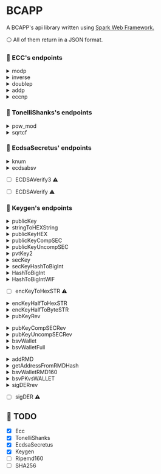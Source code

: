 # BCAPP
 A BCAPP's api library written using [Spark Web Framework.](https://sparkjava.com/)
 
 :white_circle: All of them return in a JSON format.
 
 ### :bookmark: ECC's endpoints
 
<details><summary>modp</summary><p>
 
It has the same parameters meaning from Ecc.modp(BigInteger n, BigInteger p1). [See java file.](https://github.com/carlosamcruz/BCAPP/blob/master/app/src/main/java/com/nibblelinx/BCAPP/Ecc.java#L47)
 
#### HTTP Request

```
GET https://bcapp-spark.herokuapp.com/modp/<n>/<p1>
```
 #### URL Parameters

| Parameter  |  Description  |
| --- | --- |
|  n |  Big Integer |
|  p1 |  Big Integer |

</p>

</details>

<details><summary>inverse</summary><p>
 
It has the same parameters meaning from Ecc.inverse(BigInteger r, BigInteger p). [See java file.](https://github.com/carlosamcruz/BCAPP/blob/master/app/src/main/java/com/nibblelinx/BCAPP/Ecc.java#L54)
 
#### HTTP Request

```
GET https://bcapp-spark.herokuapp.com/inverse/<r>/<p>
```
 #### URL Parameters

| Parameter  |  Description  |
| --- | --- |
|  r |  Big Integer |
|  p |  Big Integer |

</p>

</details>

<details><summary>doublep</summary><p>
 
It has the same parameters meaning from Ecc.doublep(BigInteger x, BigInteger y). [See java file.](https://github.com/carlosamcruz/BCAPP/blob/master/app/src/main/java/com/nibblelinx/BCAPP/Ecc.java#L81)
 
#### HTTP Request

```
GET https://bcapp-spark.herokuapp.com/doublep/<x>/<y>
```
 #### URL Parameters

| Parameter  |  Description  |
| --- | --- |
|  x |  Big Integer |
|  y |  Big Integer |

</p>

</details>

<details><summary>addp</summary><p>
 
It has the same parameters meaning from Ecc.addp(BigInteger x1, BigInteger y1, BigInteger x2, BigInteger y2). [See java file.](https://github.com/carlosamcruz/BCAPP/blob/master/app/src/main/java/com/nibblelinx/BCAPP/Ecc.java#L96)
 
#### HTTP Request

```
GET https://bcapp-spark.herokuapp.com/addp/<x1>/<y1>/<x2>/<y2>
```
 #### URL Parameters

| Parameter  |  Description  |
| --- | --- |
|  x1 |  Big Integer |
|  y1 |  Big Integer |
|  x2 |  Big Integer |
|  y2 |  Big Integer |

</p>

</details>

<details><summary>eccnp</summary><p>
 
It has the same parameters meaning from Ecc.eccnP(BigInteger n, BigInteger x, BigInteger y). [See java file.](https://github.com/carlosamcruz/BCAPP/blob/master/app/src/main/java/com/nibblelinx/BCAPP/Ecc.java#L128)
 
#### HTTP Request

```
GET https://bcapp-spark.herokuapp.com/eccnp/<n>/<x>/<y>
```
 #### URL Parameters

| Parameter  |  Description  |
| --- | --- |
|  n |  Big Integer |
|  x |  Big Integer |
|  y |  Big Integer |

</p>

</details>

### :bookmark: TonelliShanks's endpoints

<details><summary>pow_mod</summary><p>
 
#### HTTP Request

```
GET https://bcapp-spark.herokuapp.com/pow_mod/<base>/<expoent>/<modulus>
```
 #### URL Parameters

| Parameter  |  Description  |
| --- | --- |
|  base |  Big Integer |
|  expoent |  Big Integer |
|  modulus |  Big Integer |

</p>

</details>

<details><summary>sqrtcf</summary><p>
 
#### HTTP Request

```
GET https://bcapp-spark.herokuapp.com/sqrtcf/<n>/<p>
```
 #### URL Parameters

| Parameter  |  Description  |
| --- | --- |
|  n |  Big Integer |
|  p |  Big Integer |

</p>

</details>

### :bookmark: EcdsaSecretus' endpoints

<details><summary>knum</summary><p>
 
#### HTTP Request

```
GET https://bcapp-spark.herokuapp.com/knum/<HA4>/<PVTKEY>/<e>
```
 #### URL Parameters

| Parameter  |  Description  |
| --- | --- |
|  HA4 |  String |
|  PVTKEY |  String |
|  e |  String |

</p>

</details>

<details><summary>ecdsabsv</summary><p>
 
#### HTTP Request

```
GET https://bcapp-spark.herokuapp.com/ecdsabsv/<e>/<PVTKEY>/<HA4>
```
 #### URL Parameters

| Parameter  |  Description  |
| --- | --- |
| e | String |
| PVTKEY | String |
| HA4 | String |

</p>
</details>

- [ ] ECDSAVerify3 :warning:

- [ ] ECDSAVerify :warning:

### :bookmark: Keygen's endpoints
 
<details><summary>publicKey</summary><p>
 
#### HTTP Request

```
GET https://bcapp-spark.herokuapp.com/public-key/<text>
```
 #### URL Parameters

| Parameter  |  Description  |
| --- | --- |
|  text |  String |

</p></details>

<details><summary>stringToHEXString</summary><p>
 
#### HTTP Request

```
GET https://bcapp-spark.herokuapp.com/string-to-hex-string/<text>
```
 #### URL Parameters

| Parameter  |  Description  |
| --- | --- |
|  text |  String |

</p></details>

<details><summary>publicKeyHEX</summary><p>
 
#### HTTP Request

```
GET https://bcapp-spark.herokuapp.com/public-key-hex/<text>
```
 #### URL Parameters

| Parameter  |  Description  |
| --- | --- |
|  text |  String |

</p></details>


<details><summary>publicKeyCompSEC</summary><p>
 
#### HTTP Request

```
GET https://bcapp-spark.herokuapp.com/public-key-comp-sec/<text>
```
 #### URL Parameters

| Parameter  |  Description  |
| --- | --- |
|  text |  String |

</p></details>


<details><summary>publicKeyUncompSEC</summary><p>
 
#### HTTP Request

```
GET https://bcapp-spark.herokuapp.com/public-key-uncomp-sec/<text>
```
 #### URL Parameters

| Parameter  |  Description  |
| --- | --- |
|  text |  String |

</p></details>

<details><summary>pvtKey2</summary><p>
 
#### HTTP Request

```
GET https://bcapp-spark.herokuapp.com/pvt-key-2/<text>
```
 #### URL Parameters

| Parameter  |  Description  |
| --- | --- |
|  text |  String |

</p></details>

<details><summary>secKey</summary><p>
 
#### HTTP Request

```
GET https://bcapp-spark.herokuapp.com/sec-key/<text>
```
 #### URL Parameters

| Parameter  |  Description  |
| --- | --- |
|  text |  String |

</p></details>

<details><summary>secKeyHashToBigInt</summary><p>
 
#### HTTP Request

```
GET https://bcapp-spark.herokuapp.com/sec-key-hash-to-big-int/<text>
```
 #### URL Parameters

| Parameter  |  Description  |
| --- | --- |
|  text |  String |

</p></details>

<details><summary>HashToBigInt</summary><p>
 
#### HTTP Request

```
GET https://bcapp-spark.herokuapp.com/hash-to-big-int/<text>
```
 #### URL Parameters

| Parameter  |  Description  |
| --- | --- |
|  text |  String |

</p></details>

<details><summary>HashToBigIntWIF</summary><p>
 
#### HTTP Request

```
GET https://bcapp-spark.herokuapp.com/hash-to-big-int-wif/<text>
```
 #### URL Parameters

| Parameter  |  Description  |
| --- | --- |
|  text |  String |

</p></details>

- [ ] encKeyToHexSTR :warning:

<details><summary>encKeyHalfToHexSTR</summary><p>
 
#### HTTP Request

```
GET https://bcapp-spark.herokuapp.com/enc-key-half-to-hex-str/<point>
```
 #### URL Parameters

| Parameter  |  Description  |
| --- | --- |
|  point | BigInteger |

</p></details>

<details><summary>encKeyHalfToByteSTR</summary><p>
 
#### HTTP Request

```
GET https://bcapp-spark.herokuapp.com/enc-key-half-to-byte-str/<point>
```
 #### URL Parameters

| Parameter  |  Description  |
| --- | --- |
|  point | BigInteger |

</p></details>

<details><summary>pubKeyRev</summary><p>
 
#### HTTP Request

```
GET https://bcapp-spark.herokuapp.com/pub-key-rev/<pubkey>
```
 #### URL Parameters

| Parameter  |  Description  |
| --- | --- |
|  pubkey | String |

</p></details>

</p></details>

<details><summary>pubKeyCompSECRev</summary><p>
 
#### HTTP Request

```
GET https://bcapp-spark.herokuapp.com/pub-key-comp-sec-rev/<pubkey>
```
 #### URL Parameters

| Parameter  |  Description  |
| --- | --- |
|  pubkey | String |

</p></details>

<details><summary>pubKeyUncompSECRev</summary><p>
 
#### HTTP Request

```
GET https://bcapp-spark.herokuapp.com/pub-key-uncomp-sec-rev/<pubkey>
```
 #### URL Parameters

| Parameter  |  Description  |
| --- | --- |
|  pubkey | String |

</p></details>

<details><summary>bsvWallet</summary><p>
 
#### HTTP Request

```
GET https://bcapp-spark.herokuapp.com/bsv-wallet/<pubkeyCOD>
```
 #### URL Parameters

| Parameter  |  Description  |
| --- | --- |
| pubkeyCOD | String |

</p></details>

<details><summary>bsvWalletFull</summary><p>
 
#### HTTP Request

```
GET https://bcapp-spark.herokuapp.com/bsv-wallet-full/<pubkeyCOD>/<compressed>
```
 #### URL Parameters

| Parameter  |  Description  |
| --- | --- |
| pubkeyCOD | String |
| compressed | Boolean |

</p></details>

</p></details>

<details><summary>addRMD</summary><p>
 
#### HTTP Request

```
GET https://bcapp-spark.herokuapp.com/addRMD/<hashKey>
```
 #### URL Parameters

| Parameter  |  Description  |
| --- | --- |
| hashKey | String |

</p></details>

<details><summary>getAddressFromRMDHash</summary><p>
 
#### HTTP Request

```
GET https://bcapp-spark.herokuapp.com/get-address-from-rmd-hash/<ripemdHash>
```
 #### URL Parameters

| Parameter  |  Description  |
| --- | --- |
| ripemdHash | String |

</p></details>

<details><summary>bsvWalletRMD160</summary><p>
 
#### HTTP Request

```
GET https://bcapp-spark.herokuapp.com/bsv-wallet-rmd160/<pubkeyCOD>/<compressed>
```
 #### URL Parameters

| Parameter  |  Description  |
| --- | --- |
| pubkeyCOD | String |
| compressed | Boolean |

</p></details>

<details><summary>bsvPKvsWALLET</summary><p>
 
#### HTTP Request

```
GET https://bcapp-spark.herokuapp.com/bsv-pk-vs-wallet/<pubkeyCOD>/<walletRMD>
```
 #### URL Parameters

| Parameter  |  Description  |
| --- | --- |
| pubkeyCOD | String |
| walletRMD | String |

</p></details>

<details><summary>sigDERrev</summary><p>
 
#### HTTP Request

```
GET https://bcapp-spark.herokuapp.com/sig-der-rev/<signECDSA>
```
 #### URL Parameters

| Parameter  |  Description  |
| --- | --- |
| signECDSA | String |

</p></details>

- [ ] sigDER :warning:

## :memo: TODO
 - [x] Ecc
 - [x] TonelliShanks
 - [x] EcdsaSecretus
 - [x] Keygen
 - [ ] Ripemd160
 - [ ] SHA256
